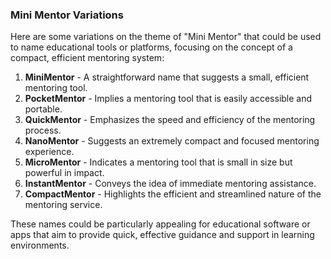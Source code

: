 ### Mini Mentor Variations

Here are some variations on the theme of "Mini Mentor" that could be used to name educational tools or platforms, focusing on the concept of a compact, efficient mentoring system:

1. **MiniMentor** - A straightforward name that suggests a small, efficient mentoring tool.
2. **PocketMentor** - Implies a mentoring tool that is easily accessible and portable.
3. **QuickMentor** - Emphasizes the speed and efficiency of the mentoring process.
4. **NanoMentor** - Suggests an extremely compact and focused mentoring experience.
5. **MicroMentor** - Indicates a mentoring tool that is small in size but powerful in impact.
6. **InstantMentor** - Conveys the idea of immediate mentoring assistance.
7. **CompactMentor** - Highlights the efficient and streamlined nature of the mentoring service.

These names could be particularly appealing for educational software or apps that aim to provide quick, effective guidance and support in learning environments.

